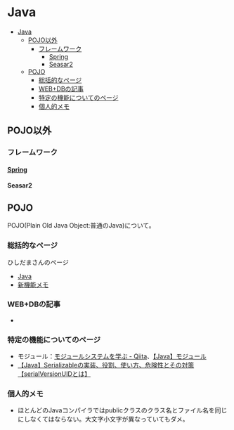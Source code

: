# Java

- [Java](#java)
  - [POJO以外](#pojo以外)
    - [フレームワーク](#フレームワーク)
      - [Spring](#spring)
      - [Seasar2](#seasar2)
  - [POJO](#pojo)
    - [総括的なページ](#総括的なページ)
    - [WEB+DBの記事](#webdbの記事)
    - [特定の機能についてのページ](#特定の機能についてのページ)
    - [個人的メモ](#個人的メモ)

## POJO以外

### フレームワーク

#### [Spring](./spring.md)

#### Seasar2

## POJO

POJO(Plain Old Java Object:普通のJava)について。

### 総括的なページ

ひしだまさんのページ
- [Java](http://www.ne.jp/asahi/hishidama/home/tech/java/index.html)
- [新機能メモ](http://www.ne.jp/asahi/hishidama/home/tech/java/uptodate.html)

### WEB+DBの記事

- 

### 特定の機能についてのページ

- モジュール：[モジュールシステムを学ぶ - Qiita](https://qiita.com/opengl-8080/items/93c8e0cf58654d5f73cb)、[【Java】モジュール](https://qiita.com/suema0331/items/121e23300527832cc117)
- [【Java】Serializableの実装、役割、使い方、危険性とその対策【serialVersionUIDとは】](https://debimate.jp/2021/02/20/【java】serializableの実装、役割、使い方、危険性とその対/)

### 個人的メモ

- ほとんどのJavaコンパイラではpublicクラスのクラス名とファイル名を同じにしなくてはならない。大文字小文字が異なっていてもダメ。
